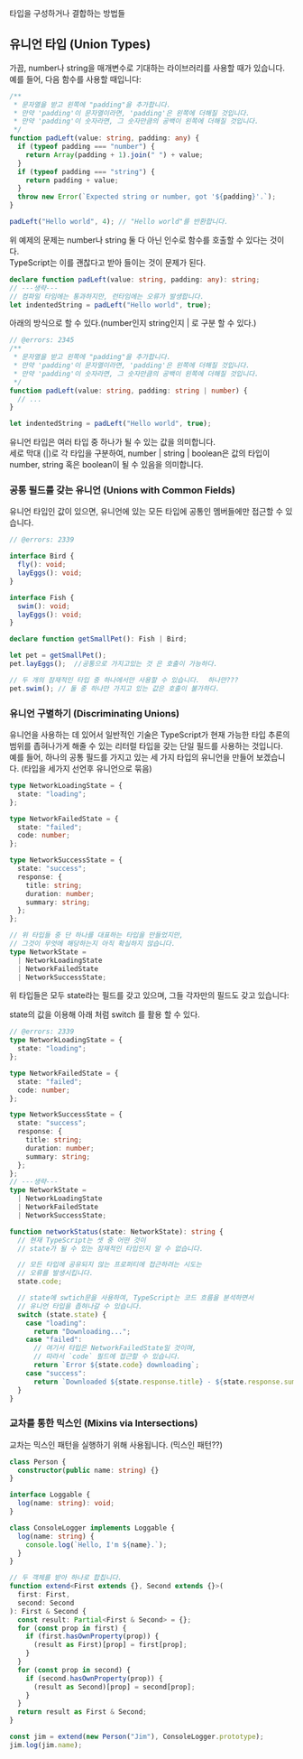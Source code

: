 타입을 구성하거나 결합하는 방법들  
## 유니언 타입 (Union Types)  
가끔, number나 string을 매개변수로 기대하는 라이브러리를 사용할 때가 있습니다.  
예를 들어, 다음 함수를 사용할 때입니다:  
```.ts
/**
 * 문자열을 받고 왼쪽에 "padding"을 추가합니다.
 * 만약 'padding'이 문자열이라면, 'padding'은 왼쪽에 더해질 것입니다.
 * 만약 'padding'이 숫자라면, 그 숫자만큼의 공백이 왼쪽에 더해질 것입니다.
 */
function padLeft(value: string, padding: any) {
  if (typeof padding === "number") {
    return Array(padding + 1).join(" ") + value;
  }
  if (typeof padding === "string") {
    return padding + value;
  }
  throw new Error(`Expected string or number, got '${padding}'.`);
}

padLeft("Hello world", 4); // "Hello world"를 반환합니다.
```  
위 예제의 문제는 number나 string 둘 다 아닌 인수로 함수를 호출할 수 있다는 것이다.  
TypeScript는 이를 괜찮다고 받아 들이는 것이 문제가 된다.  
```.ts
declare function padLeft(value: string, padding: any): string;  
// ---생략---
// 컴파일 타임에는 통과하지만, 런타임에는 오류가 발생합니다.  
let indentedString = padLeft("Hello world", true);  
```  
아래의 방식으로 할 수 있다.(number인지 string인지 | 로 구분 할 수 있다.)
```.ts
// @errors: 2345
/**
 * 문자열을 받고 왼쪽에 "padding"을 추가합니다.
 * 만약 'padding'이 문자열이라면, 'padding'은 왼쪽에 더해질 것입니다.
 * 만약 'padding'이 숫자라면, 그 숫자만큼의 공백이 왼쪽에 더해질 것입니다.
 */
function padLeft(value: string, padding: string | number) {
  // ...
}

let indentedString = padLeft("Hello world", true);
```  
유니언 타입은 여러 타입 중 하나가 될 수 있는 값을 의미합니다.   
세로 막대 (|)로 각 타입을 구분하여, number | string | boolean은 값의 타입이 number, string 혹은 boolean이 될 수 있음을 의미합니다.  
### 공통 필드를 갖는 유니언 (Unions with Common Fields)  
유니언 타입인 값이 있으면, 유니언에 있는 모든 타입에 공통인 멤버들에만 접근할 수 있습니다.  
```.ts
// @errors: 2339

interface Bird {
  fly(): void;
  layEggs(): void;
}

interface Fish {
  swim(): void;
  layEggs(): void;
}

declare function getSmallPet(): Fish | Bird;

let pet = getSmallPet();
pet.layEggs();  //공통으로 가지고있는 것 은 호출이 가능하다.

// 두 개의 잠재적인 타입 중 하나에서만 사용할 수 있습니다.  하나만???
pet.swim(); // 둘 중 하나만 가지고 있는 값은 호출이 불가하다.
```  
### 유니언 구별하기 (Discriminating Unions)
유니언을 사용하는 데 있어서 일반적인 기술은 TypeScript가 현재 가능한 타입 추론의 범위를 좁혀나가게 해줄 수 있는 리터럴 타입을 갖는 단일 필드를 사용하는 것입니다.  
예를 들어, 하나의 공통 필드를 가지고 있는 세 가지 타입의 유니언을 만들어 보겠습니다.   (타입을 세가지 선언후 유니언으로 묶음)  

```.ts
type NetworkLoadingState = {
  state: "loading";
};

type NetworkFailedState = {
  state: "failed";
  code: number;
};

type NetworkSuccessState = {
  state: "success";
  response: {
    title: string;
    duration: number;
    summary: string;
  };
};

// 위 타입들 중 단 하나를 대표하는 타입을 만들었지만,
// 그것이 무엇에 해당하는지 아직 확실하지 않습니다.
type NetworkState =
  | NetworkLoadingState
  | NetworkFailedState
  | NetworkSuccessState;
```  
위 타입들은 모두 state라는 필드를 갖고 있으며, 그들 각자만의 필드도 갖고 있습니다:  
  
    
    
state의 값을 이용해 아래 처럼 switch 를 활용 할 수 있다.
```.ts
// @errors: 2339
type NetworkLoadingState = {
  state: "loading";
};

type NetworkFailedState = {
  state: "failed";
  code: number;
};

type NetworkSuccessState = {
  state: "success";
  response: {
    title: string;
    duration: number;
    summary: string;
  };
};
// ---생략---
type NetworkState =
  | NetworkLoadingState
  | NetworkFailedState
  | NetworkSuccessState;

function networkStatus(state: NetworkState): string {
  // 현재 TypeScript는 셋 중 어떤 것이
  // state가 될 수 있는 잠재적인 타입인지 알 수 없습니다.

  // 모든 타입에 공유되지 않는 프로퍼티에 접근하려는 시도는
  // 오류를 발생시킵니다.
  state.code;

  // state에 swtich문을 사용하여, TypeScript는 코드 흐름을 분석하면서
  // 유니언 타입을 좁혀나갈 수 있습니다.
  switch (state.state) {
    case "loading":
      return "Downloading...";
    case "failed":
      // 여기서 타입은 NetworkFailedState일 것이며,
      // 따라서 `code` 필드에 접근할 수 있습니다.
      return `Error ${state.code} downloading`;
    case "success":
      return `Downloaded ${state.response.title} - ${state.response.summary}`;
  }
}
```  
### 교차를 통한 믹스인 (Mixins via Intersections)
교차는 믹스인 패턴을 실행하기 위해 사용됩니다. (믹스인 패턴??)
```.ts
class Person {
  constructor(public name: string) {}
}

interface Loggable {
  log(name: string): void;
}

class ConsoleLogger implements Loggable {
  log(name: string) {
    console.log(`Hello, I'm ${name}.`);
  }
}

// 두 객체를 받아 하나로 합칩니다.
function extend<First extends {}, Second extends {}>(
  first: First,
  second: Second
): First & Second {
  const result: Partial<First & Second> = {};
  for (const prop in first) {
    if (first.hasOwnProperty(prop)) {
      (result as First)[prop] = first[prop];
    }
  }
  for (const prop in second) {
    if (second.hasOwnProperty(prop)) {
      (result as Second)[prop] = second[prop];
    }
  }
  return result as First & Second;
}

const jim = extend(new Person("Jim"), ConsoleLogger.prototype);
jim.log(jim.name);  
```  

